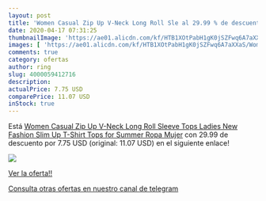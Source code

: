 ```yaml
---
layout: post
title: 'Women Casual Zip Up V-Neck Long Roll Sle al 29.99 % de descuento'
date: 2020-04-17 07:31:25
thumbnailImage: 'https://ae01.alicdn.com/kf/HTB1XOtPabH1gK0jSZFwq6A7aXXaS/Women-Casual-Zip-Up-V-Neck-Long-Roll-Sleeve-Tops-Ladies-New-Fashion-Slim-Up-T.jpg_350x350._SL200_.jpg'
images: [ 'https://ae01.alicdn.com/kf/HTB1XOtPabH1gK0jSZFwq6A7aXXaS/Women-Casual-Zip-Up-V-Neck-Long-Roll-Sleeve-Tops-Ladies-New-Fashion-Slim-Up-T.jpg_350x350._SL200_.jpg' ]
comments: true
category: ofertas
author: ring
slug: 4000059412716
description:
actualPrice: 7.75 USD
comparePrice: 11.07 USD
inStock: true
---
```


Está [Women Casual Zip Up V-Neck Long Roll Sleeve Tops Ladies New Fashion Slim Up T-Shirt Tops for Summer Ropa Mujer](https://www.amazon.com/dp/4000059412716/?tag=redken08-20) con 29.99 de descuento por 7.75 USD (original: 11.07 USD) en el siguiente enlace!

[![](https://ae01.alicdn.com/kf/HTB1XOtPabH1gK0jSZFwq6A7aXXaS/Women-Casual-Zip-Up-V-Neck-Long-Roll-Sleeve-Tops-Ladies-New-Fashion-Slim-Up-T.jpg_350x350._SL200_.jpg)](https://www.amazon.com/dp/4000059412716/?tag=redken08-20)

[Ver la oferta!!](https://www.amazon.com/dp/4000059412716/?tag=redken08-20)

[Consulta otras ofertas en nuestro canal de telegram](https://t.me/s/ofertas25)
